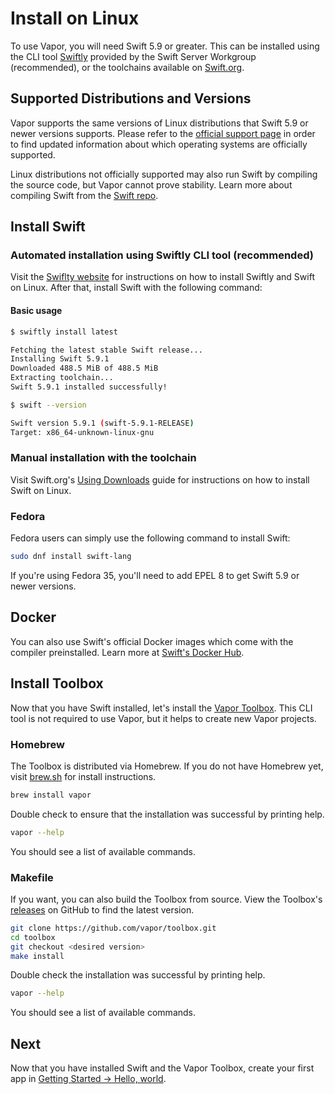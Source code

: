 # Install on Linux

To use Vapor, you will need Swift 5.9 or greater. This can be installed using the CLI tool [Swiftly](https://swiftlang.github.io/swiftly/) provided by the Swift Server Workgroup (recommended), or the toolchains available on [Swift.org](https://swift.org/download/).

## Supported Distributions and Versions

Vapor supports the same versions of Linux distributions that Swift 5.9 or newer versions supports. Please refer to the [official support page](https://www.swift.org/platform-support/) in order to find updated information about which operating systems are officially supported.

Linux distributions not officially supported may also run Swift by compiling the source code, but Vapor cannot prove stability. Learn more about compiling Swift from the [Swift repo](https://github.com/apple/swift#getting-started).

## Install Swift

### Automated installation using Swiftly CLI tool (recommended)

Visit the [Swiflty website](https://swiftlang.github.io/swiftly/) for instructions on how to install Swiftly and Swift on Linux. After that, install Swift with the following command:

#### Basic usage

```sh
$ swiftly install latest

Fetching the latest stable Swift release...
Installing Swift 5.9.1
Downloaded 488.5 MiB of 488.5 MiB
Extracting toolchain...
Swift 5.9.1 installed successfully!

$ swift --version

Swift version 5.9.1 (swift-5.9.1-RELEASE)
Target: x86_64-unknown-linux-gnu
```

### Manual installation with the toolchain

Visit Swift.org's [Using Downloads](https://swift.org/download/#using-downloads) guide for instructions on how to install Swift on Linux.

### Fedora

Fedora users can simply use the following command to install Swift:

```sh
sudo dnf install swift-lang
```

If you're using Fedora 35, you'll need to add EPEL 8 to get Swift 5.9 or newer versions. 

## Docker

You can also use Swift's official Docker images which come with the compiler preinstalled. Learn more at [Swift's Docker Hub](https://hub.docker.com/_/swift).

## Install Toolbox

Now that you have Swift installed, let's install the [Vapor Toolbox](https://github.com/vapor/toolbox). This CLI tool is not required to use Vapor, but it helps to create new Vapor projects.

### Homebrew

The Toolbox is distributed via Homebrew. If you do not have Homebrew yet, visit <a href="https://brew.sh" target="_blank">brew.sh</a> for install instructions.

```sh
brew install vapor
```

Double check to ensure that the installation was successful by printing help.

```sh
vapor --help
```

You should see a list of available commands.

### Makefile

If you want, you can also build the Toolbox from source. View the Toolbox's <a href="https://github.com/vapor/toolbox/releases" target="_blank">releases</a> on GitHub to find the latest version.

```sh
git clone https://github.com/vapor/toolbox.git
cd toolbox
git checkout <desired version>
make install
```

Double check the installation was successful by printing help.

```sh
vapor --help
```

You should see a list of available commands.

## Next

Now that you have installed Swift and the Vapor Toolbox, create your first app in [Getting Started &rarr; Hello, world](../getting-started/hello-world.md).
